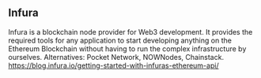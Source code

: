 ## Infura
Infura is a blockchain node provider for Web3 development. It provides the required tools for any application to start developing anything on the Ethereum Blockchain without having to run the complex infrastructure by ourselves.
Alternatives: Pocket Network, NOWNodes, Chainstack.
https://blog.infura.io/getting-started-with-infuras-ethereum-api/
